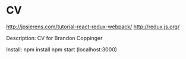 # CV

http://jpsierens.com/tutorial-react-redux-webpack/
http://redux.js.org/

Description: CV for Brandon Coppinger

Install: 
npm install
npm start (localhost:3000)